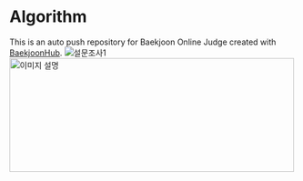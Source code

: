 # Algorithm
This is an auto push repository for Baekjoon Online Judge created with [BaekjoonHub](https://github.com/BaekjoonHub/BaekjoonHub).
![설문조사1](https://github.com/hyun4965/Algorithm/assets/50188017/fa0ee718-1f60-4d0f-b6ff-f9693ed13e2b)
<img src="https://raw.githubusercontent.com/hyun4965/0794-team7/assets/50188017/6a507b72-0341-47ac-b536-b52457305f8c" alt="이미지 설명" width="500" height="200">
